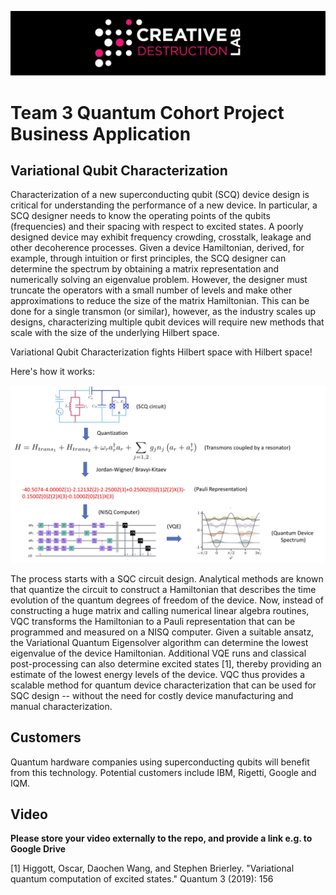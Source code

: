 ![CDL 2020 Cohort Project](../figures/CDL_logo.jpg)
# Team 3 Quantum Cohort Project Business Application

## Variational Qubit Characterization

Characterization of a new superconducting qubit (SCQ) device design is critical for understanding the performance of a new device.  In particular, a SCQ designer needs to know the operating points of the qubits (frequencies) and their spacing with respect to excited states.  A poorly designed device may exhibit frequency crowding, crosstalk, leakage and other decoherence processes.  Given a device Hamiltonian, derived, for example, through intuition or first principles, the SCQ designer can determine the spectrum by obtaining a matrix representation and numerically solving an eigenvalue problem.  However, the designer must truncate the operators with a small number of levels and make other approximations to reduce the size of the matrix Hamiltonian.  This can be done for a single transmon (or similar), however, as the industry scales up designs, characterizing multiple qubit devices will require new methods that  scale with the size of the underlying Hilbert space.

Variational Qubit Characterization fights Hilbert space with Hilbert space!   

Here's how it works:

![system figure](../figures/VQC.jpg)

The process starts with a SQC circuit design. Analytical methods are known that quantize the circuit to construct a Hamiltonian that describes the time evolution of the quantum degrees of freedom of the device.  Now, instead of constructing a huge matrix and calling numerical linear algebra routines, VQC transforms the Hamiltonian to a Pauli representation that can be programmed and measured on a NISQ computer.  Given a suitable ansatz, the Variational Quantum Eigensolver algorithm can determine the lowest eigenvalue of the device Hamiltonian.  Additional VQE runs and classical post-processing can also determine excited states [1], thereby providing an estimate of the lowest energy levels of the device.  VQC thus provides a scalable method for quantum device characterization that can be used for SQC design -- without the need for costly device manufacturing and manual characterization. 


## Customers

Quantum hardware companies using superconducting qubits will benefit from this technology.  Potential customers include IBM, Rigetti, Google and IQM.

## Video


**Please store your video externally to the repo, and provide a link e.g. to Google Drive**

[1] Higgott, Oscar, Daochen Wang, and Stephen Brierley. "Variational quantum computation of excited states." Quantum 3 (2019): 156
